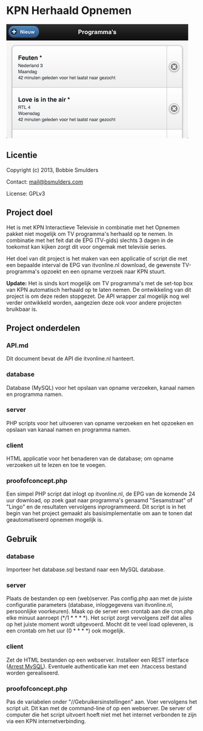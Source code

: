 # KPN Herhaald Opnemen

![Screenshot](screenshot.png)

## Licentie
Copyright (c) 2013, Bobbie Smulders

Contact: <mail@bsmulders.com>

License: GPLv3

## Project doel
Het is met KPN Interactieve Televisie in combinatie met het Opnemen pakket niet mogelijk om TV programma's herhaald op te nemen. In combinatie met het feit dat de EPG (TV-gids) slechts 3 dagen in de toekomst kan kijken zorgt dit voor ongemak met televisie series.

Het doel van dit project is het maken van een applicatie of script die met een bepaalde interval de EPG van itvonline.nl download, de gewenste TV-programma's opzoekt en een opname verzoek naar KPN stuurt.

**Update:** Het is sinds kort mogelijk om TV programma's met de set-top box van KPN automatisch herhaald op te laten nemen. De ontwikkeling van dit project is om deze reden stopgezet. De API wrapper zal mogelijk nog wel verder ontwikkeld worden, aangezien deze ook voor andere projecten bruikbaar is.

## Project onderdelen
### API.md

Dit document bevat de API die itvonline.nl hanteert.

### database

Database (MySQL) voor het opslaan van opname verzoeken, kanaal namen en programma namen.

### server

PHP scripts voor het uitvoeren van opname verzoeken en het opzoeken en opslaan van kanaal namen en programma namen.

### client

HTML applicatie voor het benaderen van de database; om opname verzoeken uit te lezen en toe te voegen.

### proofofconcept.php

Een simpel PHP script dat inlogt op itvonline.nl, de EPG van de komende 24 uur download, op zoek gaat naar programma's genaamd "Sesamstraat" of "Lingo" en de resultaten vervolgens inprogrammeerd. Dit script is in het begin van het project gemaakt als basisimplementatie om aan te tonen dat geautomatiseerd opnemen mogelijk is.

## Gebruik
### database

Importeer het database.sql bestand naar een MySQL database.

### server

Plaats de bestanden op een (web)server. Pas config.php aan met de juiste configuratie parameters (database, inloggegevens van itvonline.nl, persoonlijke voorkeuren). Maak op de server een crontab aan die cron.php elke minuut aanroept (*/1 * * * *). Het script zorgt vervolgens zelf dat alles op het juiste moment wordt uitgevoerd. Mocht dit te veel load opleveren, is een crontab om het uur (0 * * * *) ook mogelijk. 

### client

Zet de HTML bestanden op een webserver. Installeer een REST interface ([Arrest MySQL](https://github.com/gilbitron/Arrest-MySQL)). Eventuele authenticatie kan met een .htaccess bestand worden gerealiseerd.

### proofofconcept.php
Pas de variabelen onder "//Gebruikersinstellingen" aan. Voer vervolgens het script uit. Dit kan met de command-line of op een webserver. De server of computer die het script uitvoert hoeft niet met het internet verbonden te zijn via een KPN internetverbinding.